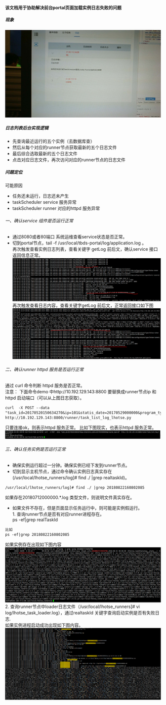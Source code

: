 #### 该文档用于协助解决前台portal页面加载实例日志失败的问题

##### 现象
![](../images/loaderLogFile1.jpg)

##### 日志列表后台实现逻辑
* 先查询最近运行的五个实例（去数据库查）
* 然后从每个对应的runner节点获取最新的五个日志文件
* 最后综合选取最新的五个日志文件
* 点击对应日志文件，再次访问对应的runner节点的日志文件

##### 问题定位
可能原因
  * 任务还未运行，日志还未产生
  * taskScheduler service 服务异常
  * taskScheduler runner 对应的httpd 服务异常


###### 一、确认service 组件是否运行正常
  * 通过8080或者80端口 系统运维查看service状态是否正常。
  * 切到portal节点，tail -f /usr/local/tbds-portal/log/application.log 。  
再次触发查看实例日志列表，查看关键字 getLog 前后文，确认service 接口返回信息正常。
![](../images/loaderLogFile2.png)
再次触发查看日志内容，查看关键字getLog 前后文，正常返回接口如下图
![](../images/loaderLogFile4.png)
  
###### 二、确认runner httpd 服务是否运行正常
通过 curl 命令判断 httpd 服务是否正常。  
注意： 下面命令demo 中http://10.192.129.143:8800  要替换成runner节点ip 和httpd 启动端口（可以从上图日志获取）。
```
curl  -X POST --data "task_id=20170520150634270&ip=101&statis_date=20170529000000&program_type=38"  http://10.192.129.143:8800/runner/task_list_log_lhotse.py 
```
只要连接ok，则表示httpd 服务正常。 
比如下图现实，也表示httpd 服务正常。  
![](../images/loaderLogFile3.png)
###### 三、确认任务实例是否运行正常
   * 确保实例运行超过一分钟。确保实例已经下发到runner节点。
   * 切到显示主机节点，通过命令确认实例日志真实存在(/usr/local/lhotse_runners/log]# find ./ |grep realtaskId)。
``` 
/usr/local/lhotse_runners/log]# find ./ |grep 20180822160802085
```
如果存在20180712000000.*.log 类型文件，则说明文件真实存在。   
   * 如果文件不存在，但是页面显示任务运行中，则可能是实例假运行。  
    1. 查询runner节点是否有对应runner进程存在。  
ps -ef|grep realTaskId
```
比如
ps -ef|grep 20180822160802085
```
如果实例存在出现如下图内容
![](../images/loaderLogFile5.png)
    2. 查询runner节点中loader日志文件（/usr/local/lhotse_runners]# vi log/lhotse_task_loader.log），通过realtaskId 关键字查询启动实例是否有失败日志.  
如果实例进程启动成功出现如下图内容。
![](../images/loaderLogFile6.png)

